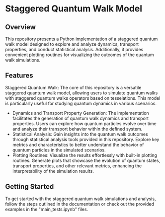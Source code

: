 # Staggered Quantum Walk Model

## Overview

This repository presents a Python implementation of a staggered quantum walk model designed to explore and analyze dynamics, transport properties, and conduct statistical analysis. Additionally, it provides convenient plotting routines for visualizing the outcomes of the quantum walk simulations.

## Features

Staggered Quantum Walk: The core of this repository is a versatile staggered quantum walk model, allowing users to simulate quantum walks with staggered quantum walks operators based on tesselations. This model is particularly useful for studying quantum dynamics in various scenarios.

- Dynamics and Transport Property Generation: The implementation facilitates the generation of quantum walk dynamics and transport properties. Users can explore how quantum particles evolve over time and analyze their transport behavior within the defined system.
- Statistical Analysis: Gain insights into the quantum walk outcomes through statistical analysis tools provided in this repository. Explore key metrics and characteristics to better understand the behavior of quantum particles in the simulated scenarios.
- Plotting Routines: Visualize the results effortlessly with built-in plotting routines. Generate plots that showcase the evolution of quantum states, transport properties, and other relevant metrics, enhancing the interpretability of the simulation results.

## Getting Started

To get started with the staggered quantum walk simulations and analysis, follow the steps outlined in the documentation or check out the provided examples in the "main_tests.ipynb" files.

